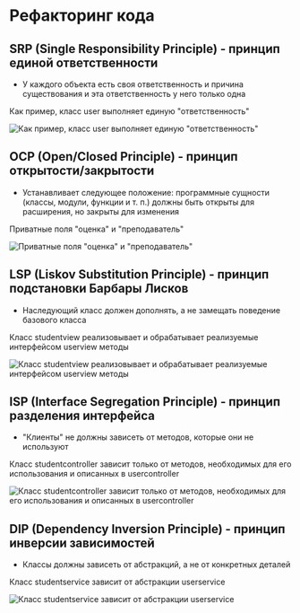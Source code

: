 # Рефакторинг кода

## SRP (Single Responsibility Principle) - принцип единой ответственности

+ У каждого объекта есть своя ответственность и причина существования и эта ответственность у него только одна

Как пример, класс user выполняет единую "ответственность"

![Как пример, класс user выполняет единую "ответственность"](https://media.discordapp.net/attachments/1046877627237019678/1123236782432071690/image.png)


## OCP (Open/Closed Principle) - принцип открытости/закрытости

+ Устанавливает следующее положение: программные сущности (классы, модули, функции и т. п.) должны быть открыты для расширения, но закрыты для изменения

Приватные поля "оценка" и "преподаватель"

![Приватные поля "оценка" и "преподаватель"](https://media.discordapp.net/attachments/1046877627237019678/1123238882981449849/image.png)

## LSP (Liskov Substitution Principle) - принцип подстановки Барбары Лисков

+ Наследующий класс должен дополнять, а не замещать поведение базового класса

Класс studentview реализовывает и обрабатывает реализуемые интерфейсом userview методы

![Класс studentview реализовывает и обрабатывает реализуемые интерфейсом userview методы](https://media.discordapp.net/attachments/1046877627237019678/1123241610080178236/image.png)

## ISP (Interface Segregation Principle) - принцип разделения интерфейса

+ "Клиенты" не должны зависеть от методов, которые они не используют

Класс studentcontroller зависит только от методов, необходимых для его использования и описанных в usercontroller

![Класс studentcontroller зависит только от методов, необходимых для его использования и описанных в usercontroller](https://media.discordapp.net/attachments/1046877627237019678/1123244109281370222/image.png)

## DIP (Dependency Inversion Principle) - принцип инверсии зависимостей

+ Классы должны зависеть от абстракций, а не от конкретных деталей

Класс studentservice зависит от абстракции userservice

![Класс studentservice зависит от абстракции userservice](https://media.discordapp.net/attachments/1046877627237019678/1123245859262435348/image.png)
